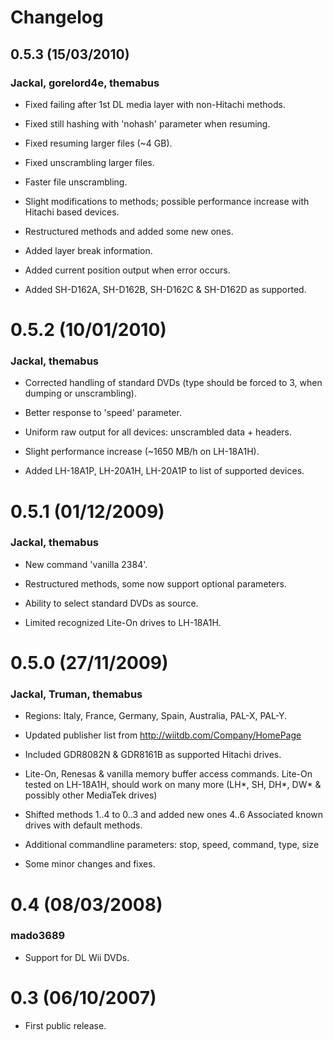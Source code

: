 # Changelog



## 0.5.3 (15/03/2010)

### Jackal, gorelord4e, themabus

- Fixed failing after 1st DL media layer with non-Hitachi methods.
- Fixed still hashing with 'nohash' parameter when resuming.
- Fixed resuming larger files (~4 GB).
- Fixed unscrambling larger files.
- Faster file unscrambling.
- Slight modifications to methods;
  possible performance increase with Hitachi based devices.
- Restructured methods and added some new ones.
- Added layer break information.
- Added current position output when error occurs.
- Added SH-D162A, SH-D162B, SH-D162C & SH-D162D as supported.

  ### 

# 0.5.2 (10/01/2010)

### Jackal, themabus

- Corrected handling of standard DVDs
  (type should be forced to 3, when dumping or unscrambling).
- Better response to 'speed' parameter.
- Uniform raw output for all devices: unscrambled data + headers.
- Slight performance increase (~1650 MB/h on LH-18A1H).
- Added LH-18A1P, LH-20A1H, LH-20A1P to list of supported devices.

  ### 

# 0.5.1 (01/12/2009)

### Jackal, themabus

- New command 'vanilla 2384'.

- Restructured methods, some now support optional parameters.

- Ability to select standard DVDs as source.

- Limited recognized Lite-On drives to LH-18A1H.

  ### 
# 0.5.0 (27/11/2009)

### Jackal, Truman, themabus

- Regions: Italy, France, Germany, Spain, Australia, PAL-X, PAL-Y.
- Updated publisher list from http://wiitdb.com/Company/HomePage
- Included GDR8082N & GDR8161B as supported Hitachi drives.
- Lite-On, Renesas & vanilla memory buffer access commands.
  Lite-On tested on LH-18A1H, should work on many more
  (LH*, SH, DH*, DW* & possibly other MediaTek drives)
- Shifted methods 1..4 to 0..3 and added new ones 4..6
  Associated known drives with default methods.
- Additional commandline parameters:
  stop, speed, command, type, size
- Some minor changes and fixes.

  ### 

# 0.4 (08/03/2008)

### mado3689

- Support for DL Wii DVDs.

  ### 

# 0.3 (06/10/2007)

- First public release.